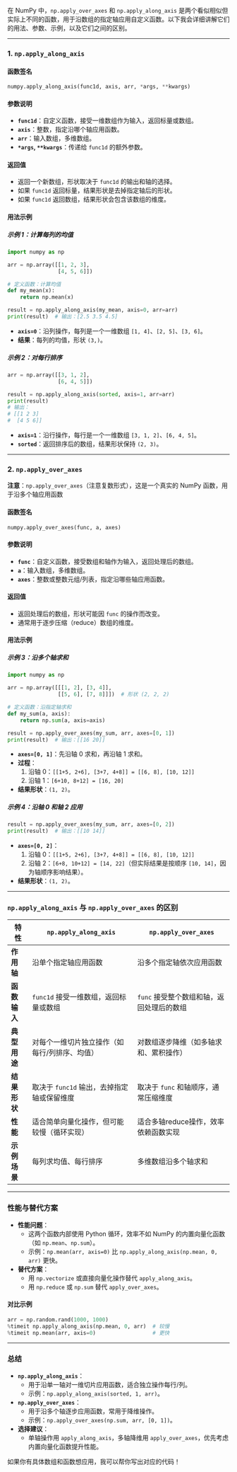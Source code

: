 在 NumPy 中，`np.apply_over_axes` 和 `np.apply_along_axis` 是两个看似相似但实际上不同的函数，用于沿数组的指定轴应用自定义函数。以下我会详细讲解它们的用法、参数、示例，以及它们之间的区别。

---

### 1. `np.apply_along_axis`
#### 函数签名
```python
numpy.apply_along_axis(func1d, axis, arr, *args, **kwargs)
```

#### 参数说明
- **`func1d`**：自定义函数，接受一维数组作为输入，返回标量或数组。
- **`axis`**：整数，指定沿哪个轴应用函数。
- **`arr`**：输入数组，多维数组。
- **`*args`, `**kwargs`**：传递给 `func1d` 的额外参数。

#### 返回值
- 返回一个新数组，形状取决于 `func1d` 的输出和轴的选择。
- 如果 `func1d` 返回标量，结果形状是去掉指定轴后的形状。
- 如果 `func1d` 返回数组，结果形状会包含该数组的维度。

#### 用法示例
##### 示例 1：计算每列的均值
```python
import numpy as np

arr = np.array([[1, 2, 3],
                [4, 5, 6]])

# 定义函数：计算均值
def my_mean(x):
    return np.mean(x)

result = np.apply_along_axis(my_mean, axis=0, arr=arr)
print(result)  # 输出：[2.5 3.5 4.5]
```

- **`axis=0`**：沿列操作，每列是一个一维数组 `[1, 4]`、`[2, 5]`、`[3, 6]`。
- **结果**：每列的均值，形状 `(3,)`。

##### 示例 2：对每行排序
```python
arr = np.array([[3, 1, 2],
                [6, 4, 5]])

result = np.apply_along_axis(sorted, axis=1, arr=arr)
print(result)
# 输出：
# [[1 2 3]
#  [4 5 6]]
```

- **`axis=1`**：沿行操作，每行是一个一维数组 `[3, 1, 2]`、`[6, 4, 5]`。
- **`sorted`**：返回排序后的数组，结果形状保持 `(2, 3)`。

---

### 2. `np.apply_over_axes`
**注意**：`np.apply_over_axes`（注意复数形式），这是一个真实的 NumPy 函数，用于沿多个轴应用函数

#### 函数签名
```python
numpy.apply_over_axes(func, a, axes)
```

#### 参数说明
- **`func`**：自定义函数，接受数组和轴作为输入，返回处理后的数组。
- **`a`**：输入数组，多维数组。
- **`axes`**：整数或整数元组/列表，指定沿哪些轴应用函数。

#### 返回值
- 返回处理后的数组，形状可能因 `func` 的操作而改变。
- 通常用于逐步压缩（reduce）数组的维度。

#### 用法示例
##### 示例 3：沿多个轴求和
```python
import numpy as np

arr = np.array([[[1, 2], [3, 4]],
                [[5, 6], [7, 8]]])  # 形状 (2, 2, 2)

# 定义函数：沿指定轴求和
def my_sum(a, axis):
    return np.sum(a, axis=axis)

result = np.apply_over_axes(my_sum, arr, axes=[0, 1])
print(result)  # 输出：[[16 20]]
```

- **`axes=[0, 1]`**：先沿轴 0 求和，再沿轴 1 求和。
- **过程**：
  1. 沿轴 0：`[[1+5, 2+6], [3+7, 4+8]] = [[6, 8], [10, 12]]`
  2. 沿轴 1：`[6+10, 8+12] = [16, 20]`
- **结果形状**：`(1, 2)`。

##### 示例 4：沿轴 0 和轴 2 应用
```python
result = np.apply_over_axes(my_sum, arr, axes=[0, 2])
print(result)  # 输出：[[10 14]]
```

- **`axes=[0, 2]`**：
  1. 沿轴 0：`[[1+5, 2+6], [3+7, 4+8]] = [[6, 8], [10, 12]]`
  2. 沿轴 2：`[6+8, 10+12] = [14, 22]`（但实际结果是按顺序 `[10, 14]`，因为轴顺序影响结果）。
- **结果形状**：`(1, 2)`。

---

### `np.apply_along_axis` 与 `np.apply_over_axes` 的区别

| **特性**             | **`np.apply_along_axis`**                       | **`np.apply_over_axes`**                     |
|----------------------|------------------------------------------------|---------------------------------------------|
| **作用轴**           | 沿单个指定轴应用函数                            | 沿多个指定轴依次应用函数                    |
| **函数输入**         | `func1d` 接受一维数组，返回标量或数组           | `func` 接受整个数组和轴，返回处理后的数组   |
| **典型用途**         | 对每个一维切片独立操作（如每行/列排序、均值）   | 对数组逐步降维（如多轴求和、累积操作）      |
| **结果形状**         | 取决于 `func1d` 输出，去掉指定轴或保留维度      | 取决于 `func` 和轴顺序，通常压缩维度        |
| **性能**             | 适合简单向量化操作，但可能较慢（循环实现）       | 适合多轴reduce操作，效率依赖函数实现        |
| **示例场景**         | 每列求均值、每行排序                            | 多维数组沿多个轴求和                        |

---

### 性能与替代方案
- **性能问题**：
  - 这两个函数内部使用 Python 循环，效率不如 NumPy 的内置向量化函数（如 `np.mean`、`np.sum`）。
  - 示例：`np.mean(arr, axis=0)` 比 `np.apply_along_axis(np.mean, 0, arr)` 更快。
- **替代方案**：
  - 用 `np.vectorize` 或直接向量化操作替代 `apply_along_axis`。
  - 用 `np.reduce` 或 `np.sum` 替代 `apply_over_axes`。

#### 对比示例
```python
arr = np.random.rand(1000, 1000)
%timeit np.apply_along_axis(np.mean, 0, arr)  # 较慢
%timeit np.mean(arr, axis=0)                  # 更快
```

---

### 总结
- **`np.apply_along_axis`**：
  - 用于沿单一轴对一维切片应用函数，适合独立操作每行/列。
  - 示例：`np.apply_along_axis(sorted, 1, arr)`。
- **`np.apply_over_axes`**：
  - 用于沿多个轴逐步应用函数，常用于降维操作。
  - 示例：`np.apply_over_axes(np.sum, arr, [0, 1])`。
- **选择建议**：
  - 单轴操作用 `apply_along_axis`，多轴降维用 `apply_over_axes`，优先考虑内置向量化函数提升性能。

如果你有具体数组和函数想应用，我可以帮你写出对应的代码！